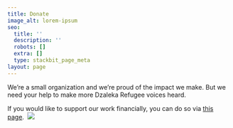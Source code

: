 ```yaml
---
title: Donate
image_alt: lorem-ipsum
seo:
  title: ''
  description: ''
  robots: []
  extra: []
  type: stackbit_page_meta
layout: page
---
```

We’re a small organization and we’re proud of the impact we make. But we need your help to make more Dzaleka Refugee voices heard.

If you would like to support our work financially, you can do so via [this page](https://www.paypal.com/donate?hosted_button_id=RVSXPU74SV238).
 ![](https://www.paypal.com/en_AU/i/scr/pixel.gif)

